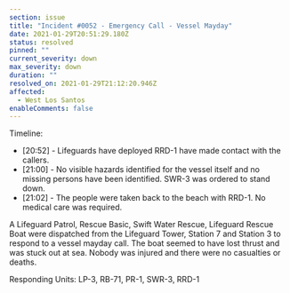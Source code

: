 ```yaml
---
section: issue
title: "Incident #0052 - Emergency Call - Vessel Mayday"
date: 2021-01-29T20:51:29.180Z
status: resolved
pinned: ""
current_severity: down
max_severity: down
duration: ""
resolved_on: 2021-01-29T21:12:20.946Z
affected:
  - West Los Santos
enableComments: false
---
```

Timeline:

* \[20:52] - Lifeguards have deployed RRD-1 have made contact with the callers.
* \[21:00] - No visible hazards identified for the vessel itself and no missing persons have been identified. SWR-3 was ordered to stand down.
* \[21:02] - The people were taken back to the beach with RRD-1. No medical care was required.

A Lifeguard Patrol, Rescue Basic, Swift Water Rescue, Lifeguard Rescue Boat were dispatched from the Lifeguard Tower, Station 7 and Station 3 to respond to a vessel mayday call. The boat seemed to have lost thrust and was stuck out at sea. Nobody was injured and there were no casualties or deaths.

Responding Units: LP-3, RB-71, PR-1, SWR-3, RRD-1